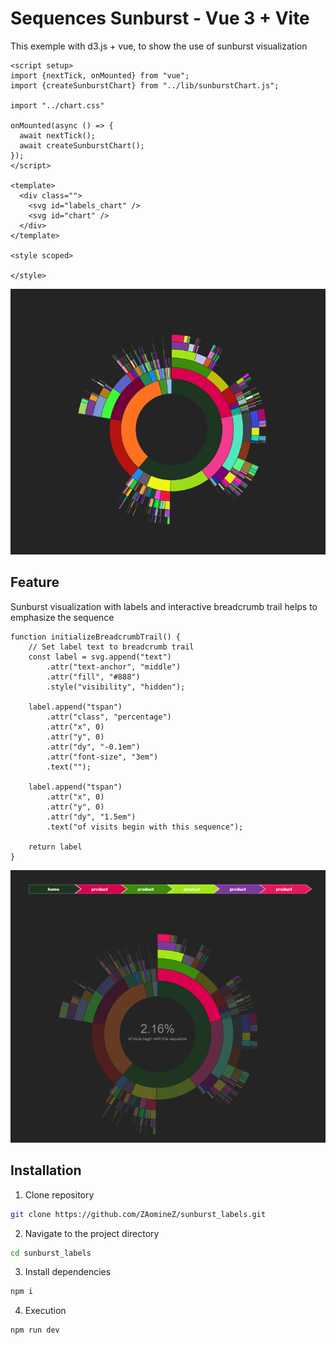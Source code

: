 # Sequences Sunburst - Vue 3 + Vite

This exemple with d3.js + vue, to show the use of sunburst visualization

```
<script setup>
import {nextTick, onMounted} from "vue";
import {createSunburstChart} from "../lib/sunburstChart.js";

import "../chart.css"

onMounted(async () => {
  await nextTick();
  await createSunburstChart();
});
</script>

<template>
  <div class="">
    <svg id="labels_chart" />
    <svg id="chart" />
  </div>
</template>

<style scoped>

</style>
```
![sequences_sunburst.png](public%2Fsequences_sunburst.png)

## Feature
Sunburst visualization with labels and interactive breadcrumb trail helps to emphasize the sequence

```
function initializeBreadcrumbTrail() {
    // Set label text to breadcrumb trail
    const label = svg.append("text")
        .attr("text-anchor", "middle")
        .attr("fill", "#888")
        .style("visibility", "hidden");

    label.append("tspan")
        .attr("class", "percentage")
        .attr("x", 0)
        .attr("y", 0)
        .attr("dy", "-0.1em")
        .attr("font-size", "3em")
        .text("");

    label.append("tspan")
        .attr("x", 0)
        .attr("y", 0)
        .attr("dy", "1.5em")
        .text("of visits begin with this sequence");

    return label
}
```
![sequences_sunburst_labels.png](public%2Fsequences_sunburst_labels.png)

## Installation

1. Clone repository


```bash
git clone https://github.com/ZAomineZ/sunburst_labels.git
```

2. Navigate to the project directory

```bash
cd sunburst_labels
```

3. Install dependencies
```bash
npm i
```

4. Execution

```bash
npm run dev
```